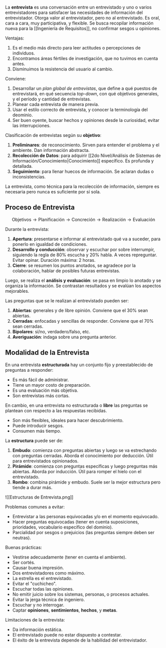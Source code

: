 La **entrevista** es una conversación entre un entrevistado y uno o varios entrevistadores para satisfacer las necesidades de información del entrevistador. Otorga valor al entrevistador, pero no al entrevistado. Es oral, cara a cara, muy participativa, y flexible. Se busca recopilar información nueva para la [[Ingeniería de Requisitos]], no confirmar sesgos u opiniones.

Ventajas:

1. Es el medio más directo para leer actitudes o percepciones de individuos.
2. Encontramos áreas fértiles de investigación, que no tuvimos en cuenta antes.
3. Disminuimos la resistencia del usuario al cambio.

Conviene:

1. Desarrollar un _plan global de entrevistas_, que define a qué puestos de entrevistará, en qué secuencia _top-down_, con qué objetivos generales, y el período y cantidad de entrevistas.
2. Planear cada entrevista de manera previa.
3. Usar el estilo correcto de entrevista, y conocer la terminología del deominio.
4. Ser buen oyente, buscar hechos y opiniones desde la curiosidad, evitar las interrupciones.

Clasificación de entrevistas según su **objetivo**:

1. **Preliminares**: de reconocimiento. Sirven para entender el problema y el ambiente. Dan información abstracta.
2. **Recolección de Datos**: para adquirir [[2do Nivel/Análisis de Sistemas de Información/Conocimiento|Conocimiento]] específico. Es profunda y detallada.
3. **Seguimiento**: para llenar huecos de información. Se aclaran dudas o inconsistencias.

La entrevista, como técnica para la recolección de información, siempre es necesaria pero nunca es suficiente por sí sola.

## Proceso de Entrevista

$$\text{Objetivos} \longrightarrow \text{Planificación} \longrightarrow \text{Concreción} \longrightarrow \text{Realización} \longrightarrow \text{Evaluación}$$

Durante la entrevista:

1. **Apertura**: presentarse e informar al entrevistado qué va a suceder, para ponerlo en igualdad de condiciones.
2. **Desarrollo y conducción**: observar y escuchar por sobre interrumpir, siguiendo la regla de 80% escucha y 20% habla. A veces repreguntar. Evitar opinar. Duración máxima: 2 horas.
3. **Cierre**: se resumen los puntos anotados, se agradece por la colaboración, hablar de posibles futuras entrevistas.

Luego, se realiza el **análisis y evaluación**: se pasa en limpio lo anotado y se organiza la información. Se contrastan resultados y se evalúan los aspectos mejorables.

Las preguntas que se le realizan al entrevistado pueden ser:

1. **Abiertas**: generales y de libre opinión. Conviene que el 30% sean abiertas.
2. **Cerradas**: enfocadas y sencillas de responder. Conviene que el 70% sean cerradas.
3. **Bipolares**: sí/no, verdadero/falso, etc.
4. **Averiguación**: indaga sobre una pregunta anterior.

## Modalidad de la Entrevista

En una entrevista **estructurada** hay un conjunto fijo y preestablecido de preguntas a responder:

- Es más fácil de administrar.
- Tiene un mayor costo de preparación.
- Es una evaluación más objetiva.
- Son entrevistas más cortas.

En cambio, en una entrevista no estructurada o **libre** las preguntas se plantean con respecto a las respuestas recibidas.

- Son más flexibles, ideales para hacer descubrimiento.
- Puede introducir sesgos.
- Consumen más tiempo.

La **estructura** puede ser de:

1. **Embudo**: comienza con preguntas abiertas y luego se va estrechando con preguntas cerradas. Aborda el conocimiento por deducción. Útil para entrevistados opinionados.
2. **Pirámide**: comienza con preguntas específicas y luego preguntas más abiertas. Aborda por inducción. Útil para romper el hielo con el entrevistado.
3. **Rombo**: combina pirámide y embudo. Suele ser la mejor estructura pero tiende a durar más.

![[Estructuras de Entrevista.png]]

Problemas comunes a evitar:

- Entrevistar a las personas equivocadas y/o en el momento equivocado.
- Hacer preguntas equivocadas (tener en cuenta suposiciones, prioridades, vocabulario específico del dominio).
- Parcialidad por sesgos o prejuicios (las preguntas siempre deben ser neutras).

Buenas prácticas:

- Vestirse adecuadamente (tener en cuenta el ambiente).
- Ser cortés.
- Causar buena impresión.
- Dos entrevistadores como máximo.
- La estrella es el entrevistado.
- Evitar el "cuchicheo".
- Escuchar todas las opiniones.
- No emitir juicio sobre los sistemas, personas, o procesos actuales.
- Evitar la jerga técnica de ingeniero.
- Escuchar y no interrogar.
- Captar **opiniones**, **sentimientos**, **hechos**, y **metas**.

Limitaciones de la entrevista:

- Da información estática.
- El entrevistado puede no estar dispuesto a contestar.
- El éxito de la entrevista depende de la habilidad del entrevistador.

